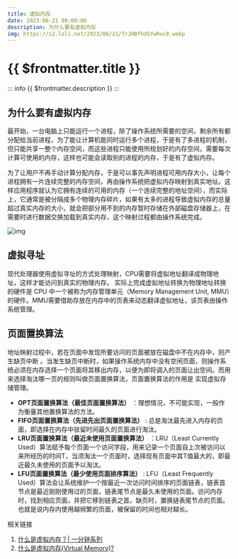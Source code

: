```yaml
---
title: 虚拟内存
date: 2023-06-21 00:00:00
description: 为什么要有虚拟内存
img: https://s2.loli.net/2023/06/21/TrJHBfhdSYwRvc8.webp
---
```


# {{ $frontmatter.title }} <Badge type="tip" :text="String($frontmatter.date).slice(0,10)" />

::: info
{{ $frontmatter.description }}
:::

## 为什么要有虚拟内存

最开始，一台电脑上只能运行一个进程，除了操作系统所需要的空间，剩余所有都分配给当前进程，为了能让计算机能同时运行多个进程，于是有了多进程的机制，但只能共享一整个内存空间，而这些进程只能使用所规划好的内存空间，需要每次计算可使用的内存，这样也可能会读取别的进程的内存，于是有了虚拟内存。

为了让用户不再手动计算分配内存，于是可以事先声明进程可用内存大小，让每个进程拥有一片连续完整的内存空间，再由操作系统把虚拟内存映射到真实地址。这样应用程序就认为它拥有连续的可用的内存（一个连续完整的地址空间），而实际上，它通常是被分隔成多个物理内存碎片，如果有太多的进程导致虚拟内存的总量超过真实内存的大小，就会把部分用不到的内存暂时存储在外部磁盘存储器上，在需要时进行数据交换加载到真实内存，这个映射过程都由操作系统完成。

![img](https://s2.loli.net/2023/06/21/TrJHBfhdSYwRvc8.webp)

## 虚拟寻址

现代处理器使用虚拟寻址的方式处理映射，CPU需要将虚拟地址翻译成物理地址，这样才能访问到真实的物理内存。 实际上完成虚拟地址转换为物理地址转换的硬件是 CPU 中一个被称为内存管理单元（Memory Management Unit, MMU）的硬件。MMU需要借助存放在内存中的页表来动态翻译虚拟地址，该页表由操作系统管理。



## 页面置换算法

地址映射过程中，若在页面中发现所要访问的页面被放在磁盘中不在内存中，则产生缺页中断 。当发生缺页中断时，如果操作系统内存中没有空闲页面，则操作系统必须在内存选择一个页面将其移出内存，以便为即将调入的页面让出空间。而用来选择淘汰哪一页的规则叫做页面置换算法，页面置换算法的作用是 实现虚拟存储管理。

- **OPT页面置换算法（最佳页面置换算法）** ：理想情况，不可能实现，一般作为衡量其他置换算法的方法。
- **FIFO页面置换算法（先进先出页面置换算法）** : 总是淘汰最先进入内存的页面，即选择在内存中驻留时间最久的页面进行淘汰。
- **LRU页面置换算法（最近未使用页面置换算法）** ：LRU（Least Currently Used）算法赋予每个页面一个访问字段，用来记录一个页面自上次被访问以来所经历的时间T，当须淘汰一个页面时，选择现有页面中其T值最大的，即最近最久未使用的页面予以淘汰。
- **LFU页面置换算法（最少使用页面排序算法）** : LFU（Least Frequently Used）算法会让系统维护一个按最近一次访问时间排序的页面链表，链表首节点是最近刚刚使用过的页面，链表尾节点是最久未使用的页面。访问内存时，找到相应页面，并把它移到链表之首。缺页时，置换链表尾节点的页面。也就是说内存内使用越频繁的页面，被保留的时间也相对越长。







相关链接

1. [什么是虚拟内存？| 一分钟系列](https://zhuanlan.zhihu.com/p/85760403)
2. [什么是虚拟内存(Virtual Memory)?](https://zhuanlan.zhihu.com/p/82746153)